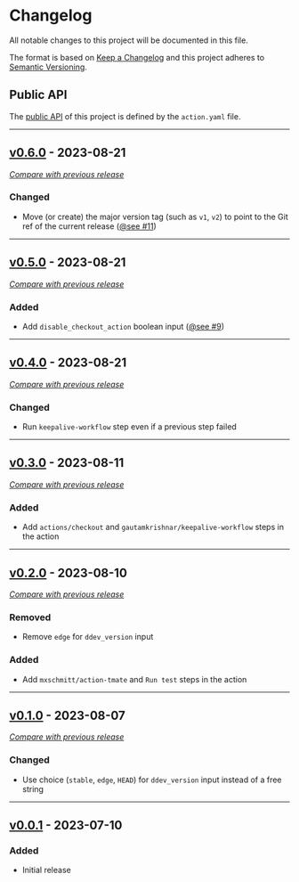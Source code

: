 # Changelog
All notable changes to this project will be documented in this file.

The format is based on [Keep a Changelog](https://keepachangelog.com/en)
and this project adheres to [Semantic Versioning](https://semver.org/spec/v2.0.0.html).

## Public API

The [public API](https://semver.org/spec/v2.0.0.html#spec-item-1) of this project is defined by the `action.yaml` file.


---

## [v0.6.0](https://github.com/ddev/github-action-add-on-test/releases/tag/v0.6.0) - 2023-08-21
[_Compare with previous release_](https://github.com/ddev/github-action-add-on-test/compare/v0.5.0...v0.6.0)


### Changed

- Move (or create) the major version tag (such as `v1`, `v2`) to point to the Git ref of the current release ([@see #11](https://github.com/ddev/github-action-add-on-test/issues/11))

---


## [v0.5.0](https://github.com/ddev/github-action-add-on-test/releases/tag/v0.5.0) - 2023-08-21
[_Compare with previous release_](https://github.com/ddev/github-action-add-on-test/compare/v0.4.0...v0.5.0)


### Added

- Add `disable_checkout_action` boolean input ([@see #9](https://github.com/ddev/github-action-add-on-test/issues/9))

---

## [v0.4.0](https://github.com/ddev/github-action-add-on-test/releases/tag/v0.4.0) - 2023-08-21
[_Compare with previous release_](https://github.com/ddev/github-action-add-on-test/compare/v0.3.0...v0.4.0)


### Changed

- Run `keepalive-workflow` step even if a previous step failed

---


## [v0.3.0](https://github.com/ddev/github-action-add-on-test/releases/tag/v0.3.0) - 2023-08-11
[_Compare with previous release_](https://github.com/ddev/github-action-add-on-test/compare/v0.2.0...v0.3.0)


### Added

- Add `actions/checkout` and `gautamkrishnar/keepalive-workflow` steps in the action

---

## [v0.2.0](https://github.com/ddev/github-action-add-on-test/releases/tag/v0.2.0) - 2023-08-10
[_Compare with previous release_](https://github.com/ddev/github-action-add-on-test/compare/v0.1.0...v0.2.0)

### Removed

- Remove `edge`  for `ddev_version` input

### Added

- Add `mxschmitt/action-tmate` and `Run test` steps in the action

---

## [v0.1.0](https://github.com/ddev/github-action-add-on-test/releases/tag/v0.1.0) - 2023-08-07
[_Compare with previous release_](https://github.com/ddev/github-action-add-on-test/compare/v0.0.1...v0.1.0)

### Changed

- Use choice (`stable`, `edge`, `HEAD`) for `ddev_version` input instead of a free string

---
## [v0.0.1](https://github.com/ddev/github-action-add-on-test/releases/tag/v0.0.1) - 2023-07-10

### Added
- Initial release
